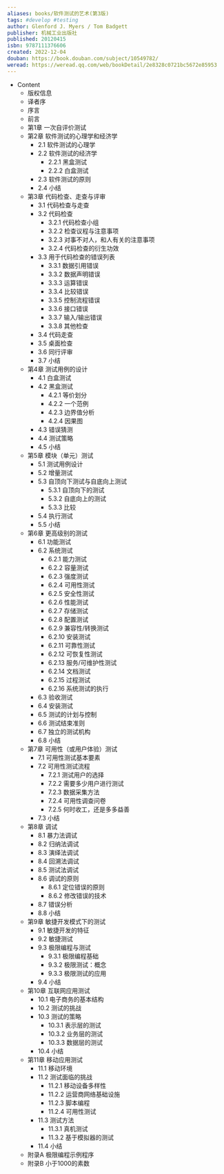 ```yaml
---
aliases: books/软件测试的艺术(第3版)
tags: #develop #testing
author: Glenford J. Myers / Tom Badgett
publisher: 机械工业出版社
published: 20120415
isbn: 9787111376606
created: 2022-12-04
douban: https://book.douban.com/subject/10549782/
weread: https://weread.qq.com/web/bookDetail/2e8328c0721bc5672e85953
---
```


- Content
  - 版权信息
  - 译者序
  - 序言
  - 前言
  - 第1章 一次自评价测试
  - 第2章 软件测试的心理学和经济学
    - 2.1 软件测试的心理学
    - 2.2 软件测试的经济学
      - 2.2.1 黑盒测试
      - 2.2.2 白盒测试
    - 2.3 软件测试的原则
    - 2.4 小结
  - 第3章 代码检查、走查与评审
    - 3.1 代码检查与走查
    - 3.2 代码检查
      - 3.2.1 代码检查小组
      - 3.2.2 检查议程与注意事项
      - 3.2.3 对事不对人，和人有关的注意事项
      - 3.2.4 代码检查的衍生功效
    - 3.3 用于代码检查的错误列表
      - 3.3.1 数据引用错误
      - 3.3.2 数据声明错误
      - 3.3.3 运算错误
      - 3.3.4 比较错误
      - 3.3.5 控制流程错误
      - 3.3.6 接口错误
      - 3.3.7 输入/输出错误
      - 3.3.8 其他检查
    - 3.4 代码走查
    - 3.5 桌面检查
    - 3.6 同行评审
    - 3.7 小结
  - 第4章 测试用例的设计
    - 4.1 白盒测试
    - 4.2 黑盒测试
      - 4.2.1 等价划分
      - 4.2.2 一个范例
      - 4.2.3 边界值分析
      - 4.2.4 因果图
    - 4.3 错误猜测
    - 4.4 测试策略
    - 4.5 小结
  - 第5章 模块（单元）测试
    - 5.1 测试用例设计
    - 5.2 增量测试
    - 5.3 自顶向下测试与自底向上测试
      - 5.3.1 自顶向下的测试
      - 5.3.2 自底向上的测试
      - 5.3.3 比较
    - 5.4 执行测试
    - 5.5 小结
  - 第6章 更高级别的测试
    - 6.1 功能测试
    - 6.2 系统测试
      - 6.2.1 能力测试
      - 6.2.2 容量测试
      - 6.2.3 强度测试
      - 6.2.4 可用性测试
      - 6.2.5 安全性测试
      - 6.2.6 性能测试
      - 6.2.7 存储测试
      - 6.2.8 配置测试
      - 6.2.9 兼容性/转换测试
      - 6.2.10 安装测试
      - 6.2.11 可靠性测试
      - 6.2.12 可恢复性测试
      - 6.2.13 服务/可维护性测试
      - 6.2.14 文档测试
      - 6.2.15 过程测试
      - 6.2.16 系统测试的执行
    - 6.3 验收测试
    - 6.4 安装测试
    - 6.5 测试的计划与控制
    - 6.6 测试结束准则
    - 6.7 独立的测试机构
    - 6.8 小结
  - 第7章 可用性（或用户体验）测试
    - 7.1 可用性测试基本要素
    - 7.2 可用性测试流程
      - 7.2.1 测试用户的选择
      - 7.2.2 需要多少用户进行测试
      - 7.2.3 数据采集方法
      - 7.2.4 可用性调查问卷
      - 7.2.5 何时收工，还是多多益善
    - 7.3 小结
  - 第8章 调试
    - 8.1 暴力法调试
    - 8.2 归纳法调试
    - 8.3 演绎法调试
    - 8.4 回溯法调试
    - 8.5 测试法调试
    - 8.6 调试的原则
      - 8.6.1 定位错误的原则
      - 8.6.2 修改错误的技术
    - 8.7 错误分析
    - 8.8 小结
  - 第9章 敏捷开发模式下的测试
    - 9.1 敏捷开发的特征
    - 9.2 敏捷测试
    - 9.3 极限编程与测试
      - 9.3.1 极限编程基础
      - 9.3.2 极限测试：概念
      - 9.3.3 极限测试的应用
    - 9.4 小结
  - 第10章 互联网应用测试
    - 10.1 电子商务的基本结构
    - 10.2 测试的挑战
    - 10.3 测试的策略
      - 10.3.1 表示层的测试
      - 10.3.2 业务层的测试
      - 10.3.3 数据层的测试
    - 10.4 小结
  - 第11章 移动应用测试
    - 11.1 移动环境
    - 11.2 测试面临的挑战
      - 11.2.1 移动设备多样性
      - 11.2.2 运营商网络基础设施
      - 11.2.3 脚本编程
      - 11.2.4 可用性测试
    - 11.3 测试方法
      - 11.3.1 真机测试
      - 11.3.2 基于模拟器的测试
    - 11.4 小结
  - 附录A 极限编程示例程序
  - 附录B 小于1000的素数